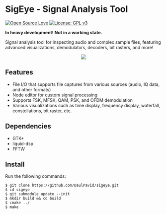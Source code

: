 SigEye - Signal Analysis Tool
=============================

[![Open Source Love](https://badges.frapsoft.com/os/v1/open-source.svg?v=103)](https://github.com/ellerbrock/open-source-badges/)
[![License: GPL v3](https://img.shields.io/badge/License-GPL%20v3-blue.svg)](https://www.gnu.org/licenses/gpl-3.0)

**In heavy development! Not in a working state.**

Signal analysis tool for inspecting audio and complex sample files, featuring advanced visualizations, demodulators, decoders, bit rasters, and more!

<p align="center">
<img src="https://user-images.githubusercontent.com/892643/39098059-116bc866-4633-11e8-8637-cb652214166a.png" />
</p>

Features
--------

* File I/O that supports file captures from various sources (audio, IQ data, and other formats)
* Node editor for custom signal processing
* Supports FSK, MFSK, QAM, PSK, and OFDM demodulation
* Various visualizations such as time display, frequency display, waterfall,
  constellations, bit raster, etc.

Dependencies
------------

 * GTK+
 * liquid-dsp
 * FFTW

Install
-------

Run the following commands:

    $ git clone https://github.com/DaulPavid/sigeye.git
    $ cd sigeye
    $ git submodule update --init
    $ mkdir build && cd build
    $ cmake ../
    $ make
